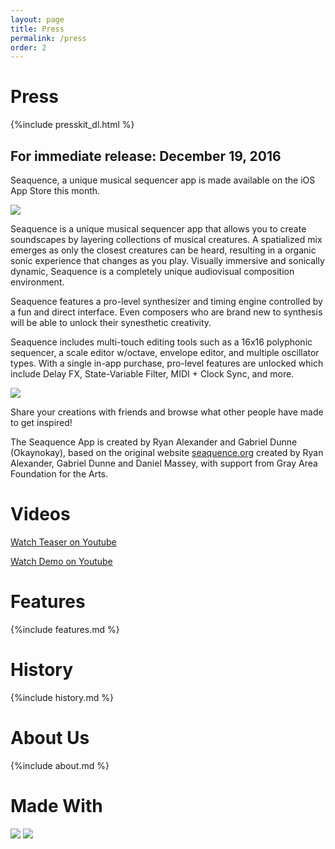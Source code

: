 ```yaml
---
layout: page
title: Press
permalink: /press
order: 2
---
```


# Press

{%include presskit_dl.html %}

## For immediate release: December 19, 2016

Seaquence, a unique musical sequencer app is made available on the iOS App Store this month.

<img src="{{site.baseurl}}/images/Seaquence-iPad12.9_2x_3up_thumb.png" />

Seaquence is a unique musical sequencer app that allows you to create soundscapes by layering collections of musical creatures. A spatialized mix emerges as only the closest creatures can be heard, resulting in a organic sonic experience that changes as you play. Visually immersive and sonically dynamic, Seaquence is a completely unique audiovisual composition environment.

Seaquence features a pro-level synthesizer and timing engine controlled by a fun and direct interface. Even composers who are brand new to synthesis will be able to unlock their synesthetic creativity.

Seaquence includes multi-touch editing tools such as a 16x16 polyphonic sequencer, a scale editor w/octave, envelope editor, and multiple oscillator types. With a single in-app purchase, pro-level features are unlocked which include Delay FX, State-Variable Filter, MIDI + Clock Sync, and more.

<img src="{{site.baseurl}}/images/Seaquence-screenshot_iPad12.9_2x_browser_thumb.png" />

Share your creations with friends and browse what other people have made to get inspired!

The Seaquence App is created by Ryan Alexander and Gabriel Dunne (Okaynokay), based on the original website [seaquence.org](http://seaquence.org) created by Ryan Alexander, Gabriel Dunne and Daniel Massey, with support from Gray Area Foundation for the Arts.


# Videos

<a class="button" href="https://www.youtube.com/watch?v=V_iArMbGdnc">Watch Teaser on Youtube</a>

<a class="button" href="https://www.youtube.com/watch?v=sO59g51Ich8">Watch Demo on Youtube</a>


# Features

{%include features.md %}


# History

{%include history.md %}


# About Us

{%include about.md %}


# Made With

<img src="{{site.baseurl}}/images/logos/cinder.svg"  />

<img src="{{site.baseurl}}/images/logos/puredata.png" />
